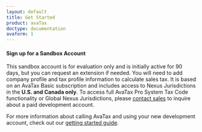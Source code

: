 ```yaml
---
layout: default
title: Get Started
product: avaTax
doctype: documentation
avaform: 1
---
```


<h4 id="signup">Sign up for a Sandbox Account</h4>
<div class="half">
This sandbox account is for evaluation only and is initially active for 90 days, but you can request an extension if needed. You will need to add company profile and tax profile information to calculate sales tax. It is based on an AvaTax Basic subscription and includes access to Nexus Jurisdictions in the <strong>U.S. and Canada only</strong>. To access full AvaTax Pro System Tax Code functionality or Global Nexus Jurisdictions, please <a href="http://www.avalara.com/contact-us/">contact sales</a> to inquire about a paid development account.
<div class="avaform-wrapper"></div>

<p>For more information about calling AvaTax and using your new development account, check out our <a href="/avatax/get-started">getting started guide</a>.</p>
</div>